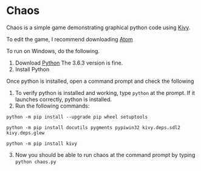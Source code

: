 # Chaos

Chaos is a simple game demonstrating graphical python code using [Kivy](https://github.com/kivy/kivy).

To edit the game, I recommend downloading [Atom](https://atom.io/)

To run on Windows, do the following.

1. Download [Python](https://www.python.org/downloads/) The 3.6.3 version is fine.
2. Install Python

Once python is installed, open a command prompt and check the following

1. To verify python is installed and working, type `python` at the prompt. If it launches correctly, python is installed.
2. Run the following commands:
```
python -m pip install --upgrade pip wheel setuptools

python -m pip install docutils pygments pypiwin32 kivy.deps.sdl2 kivy.deps.glew

python -m pip install kivy
```
3. Now you should be able to run chaos at the command prompt by typing `python chaos.py`
